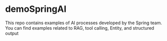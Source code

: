 # demoSpringAI
This repo contains examples of AI processes developed by the Spring team. You can find examples related to RAG, tool calling, Entity, and structured output
